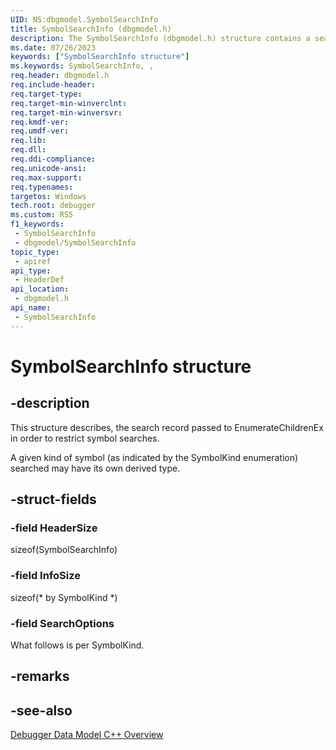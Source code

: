 ```yaml
---
UID: NS:dbgmodel.SymbolSearchInfo
title: SymbolSearchInfo (dbgmodel.h)
description: The SymbolSearchInfo (dbgmodel.h) structure contains a search record that is passed to EnumerateChildrenEx in order to restrict symbol searches.
ms.date: 07/26/2023
keywords: ["SymbolSearchInfo structure"]
ms.keywords: SymbolSearchInfo, ,
req.header: dbgmodel.h
req.include-header: 
req.target-type: 
req.target-min-winverclnt: 
req.target-min-winversvr: 
req.kmdf-ver: 
req.umdf-ver: 
req.lib: 
req.dll: 
req.ddi-compliance: 
req.unicode-ansi: 
req.max-support: 
req.typenames: 
targetos: Windows
tech.root: debugger
ms.custom: RS5
f1_keywords:
 - SymbolSearchInfo
 - dbgmodel/SymbolSearchInfo
topic_type:
 - apiref
api_type:
 - HeaderDef
api_location:
 - dbgmodel.h
api_name:
 - SymbolSearchInfo
---
```


# SymbolSearchInfo structure

## -description

This structure describes, the search record passed to EnumerateChildrenEx in order to restrict symbol searches.

A given kind of symbol (as indicated by the SymbolKind enumeration) searched may have its own derived type.

## -struct-fields

### -field HeaderSize

sizeof(SymbolSearchInfo)

### -field InfoSize

sizeof(* by SymbolKind *)

### -field SearchOptions

What follows is per SymbolKind.

## -remarks

## -see-also

[Debugger Data Model C++ Overview](/windows-hardware/drivers/debugger/data-model-cpp-overview)
